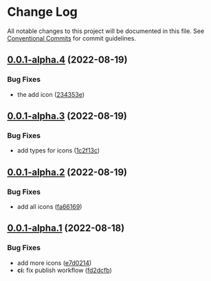 # Change Log

All notable changes to this project will be documented in this file.
See [Conventional Commits](https://conventionalcommits.org) for commit guidelines.

## [0.0.1-alpha.4](https://github.com/qubitsky/anya-ui/compare/v0.0.1-alpha.3...v0.0.1-alpha.4) (2022-08-19)


### Bug Fixes

* the add icon ([234353e](https://github.com/qubitsky/anya-ui/commit/234353e8fad365fea461fbe934366916aecde8e4))





## [0.0.1-alpha.3](https://github.com/qubitsky/anya-ui/compare/v0.0.1-alpha.2...v0.0.1-alpha.3) (2022-08-19)


### Bug Fixes

* add types for icons ([1c2f13c](https://github.com/qubitsky/anya-ui/commit/1c2f13c99e9d6637496649fe4605d90a0314f66c))





## [0.0.1-alpha.2](https://github.com/qubitsky/anya-ui/compare/v0.0.1-alpha.1...v0.0.1-alpha.2) (2022-08-19)


### Bug Fixes

* add all icons ([fa66169](https://github.com/qubitsky/anya-ui/commit/fa66169215815f57b77c167609e6e0961efef72b))





## [0.0.1-alpha.1](https://github.com/qubitsky/anya-ui/compare/v0.0.1-alpha.0...v0.0.1-alpha.1) (2022-08-18)


### Bug Fixes

* add more icons ([e7d0214](https://github.com/qubitsky/anya-ui/commit/e7d021490fa09906a81291b7496253f312be8933))
* **ci:** fix publish workflow ([fd2dcfb](https://github.com/qubitsky/anya-ui/commit/fd2dcfbdb8dfbdcc0b334acac5163e894599614b))
